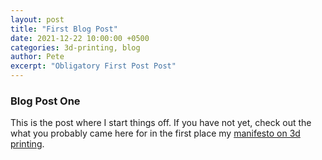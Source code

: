 ```yaml
---
layout: post
title: "First Blog Post"
date: 2021-12-22 10:00:00 +0500
categories: 3d-printing, blog
author: Pete
excerpt: "Obligatory First Post Post"
---
```

### Blog Post One
This is the post where I start things off.
If you have not yet, check out the what you probably came here
for in the first place my [manifesto on 3d printing](/3d-printing).
